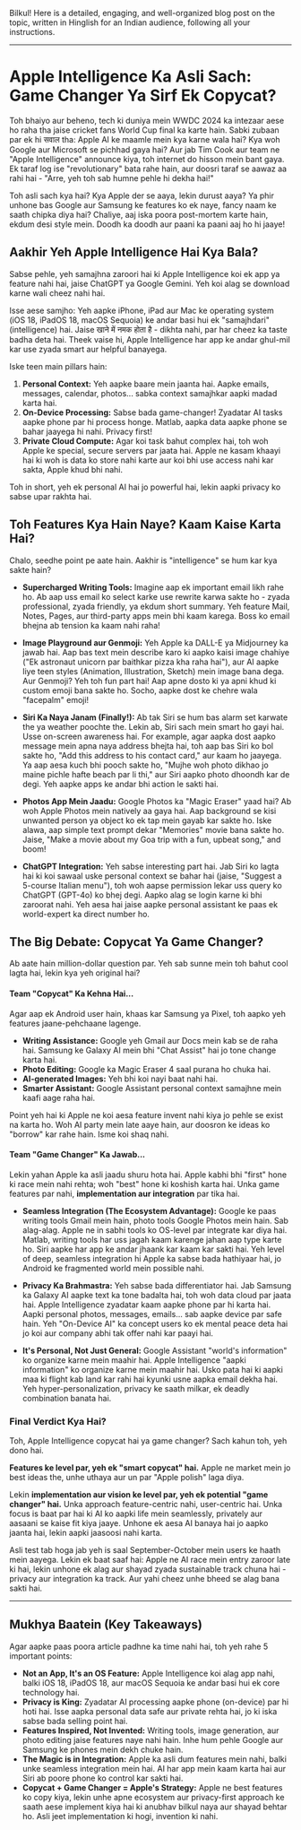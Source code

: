 Bilkul! Here is a detailed, engaging, and well-organized blog post on the topic, written in Hinglish for an Indian audience, following all your instructions.

***

# Apple Intelligence Ka Asli Sach: Game Changer Ya Sirf Ek Copycat?

Toh bhaiyo aur beheno, tech ki duniya mein WWDC 2024 ka intezaar aese ho raha tha jaise cricket fans World Cup final ka karte hain. Sabki zubaan par ek hi सवाल tha: Apple AI ke maamle mein kya karne wala hai? Kya woh Google aur Microsoft se pichhad gaya hai? Aur jab Tim Cook aur team ne "Apple Intelligence" announce kiya, toh internet do hisson mein bant gaya. Ek taraf log ise "revolutionary" bata rahe hain, aur doosri taraf se aawaz aa rahi hai - "Arre, yeh toh sab humne pehle hi dekha hai!"

Toh asli sach kya hai? Kya Apple der se aaya, lekin durust aaya? Ya phir unhone bas Google aur Samsung ke features ko ek naye, fancy naam ke saath chipka diya hai? Chaliye, aaj iska poora post-mortem karte hain, ekdum desi style mein. Doodh ka doodh aur paani ka paani aaj ho hi jaaye!

## Aakhir Yeh Apple Intelligence Hai Kya Bala?

Sabse pehle, yeh samajhna zaroori hai ki Apple Intelligence koi ek app ya feature nahi hai, jaise ChatGPT ya Google Gemini. Yeh koi alag se download karne wali cheez nahi hai.

Isse aese samjho: Yeh aapke iPhone, iPad aur Mac ke operating system (iOS 18, iPadOS 18, macOS Sequoia) ke andar basi hui ek "samajhdari" (intelligence) hai. Jaise खाने में नमक होता है - dikhta nahi, par har cheez ka taste badha deta hai. Theek vaise hi, Apple Intelligence har app ke andar ghul-mil kar use zyada smart aur helpful banayega.

Iske teen main pillars hain:
1.  **Personal Context:** Yeh aapke baare mein jaanta hai. Aapke emails, messages, calendar, photos... sabka context samajhkar aapki madad karta hai.
2.  **On-Device Processing:** Sabse bada game-changer! Zyadatar AI tasks aapke phone par hi process honge. Matlab, aapka data aapke phone se bahar jaayega hi nahi. Privacy first!
3.  **Private Cloud Compute:** Agar koi task bahut complex hai, toh woh Apple ke special, secure servers par jaata hai. Apple ne kasam khaayi hai ki woh is data ko store nahi karte aur koi bhi use access nahi kar sakta, Apple khud bhi nahi.

Toh in short, yeh ek personal AI hai jo powerful hai, lekin aapki privacy ko sabse upar rakhta hai.

## Toh Features Kya Hain Naye? Kaam Kaise Karta Hai?

Chalo, seedhe point pe aate hain. Aakhir is "intelligence" se hum kar kya sakte hain?

-   **Supercharged Writing Tools:** Imagine aap ek important email likh rahe ho. Ab aap uss email ko select karke use rewrite karwa sakte ho - zyada professional, zyada friendly, ya ekdum short summary. Yeh feature Mail, Notes, Pages, aur third-party apps mein bhi kaam karega. Boss ko email bhejna ab tension ka kaam nahi raha!

-   **Image Playground aur Genmoji:** Yeh Apple ka DALL-E ya Midjourney ka jawab hai. Aap bas text mein describe karo ki aapko kaisi image chahiye ("Ek astronaut unicorn par baithkar pizza kha raha hai"), aur AI aapke liye teen styles (Animation, Illustration, Sketch) mein image bana dega. Aur Genmoji? Yeh toh fun part hai! Aap apne dosto ki ya apni khud ki custom emoji bana sakte ho. Socho, aapke dost ke chehre wala "facepalm" emoji!

-   **Siri Ka Naya Janam (Finally!):** Ab tak Siri se hum bas alarm set karwate the ya weather poochte the. Lekin ab, Siri sach mein smart ho gayi hai. Usse on-screen awareness hai. For example, agar aapka dost aapko message mein apna naya address bhejta hai, toh aap bas Siri ko bol sakte ho, "Add this address to his contact card," aur kaam ho jaayega. Ya aap aesa kuch bhi pooch sakte ho, "Mujhe woh photo dikhao jo maine pichle hafte beach par li thi," aur Siri aapko photo dhoondh kar de degi. Yeh aapke apps ke andar bhi action le sakti hai.

-   **Photos App Mein Jaadu:** Google Photos ka "Magic Eraser" yaad hai? Ab woh Apple Photos mein natively aa gaya hai. Aap background se kisi unwanted person ya object ko ek tap mein gayab kar sakte ho. Iske alawa, aap simple text prompt dekar "Memories" movie bana sakte ho. Jaise, "Make a movie about my Goa trip with a fun, upbeat song," and boom!

-   **ChatGPT Integration:** Yeh sabse interesting part hai. Jab Siri ko lagta hai ki koi sawaal uske personal context se bahar hai (jaise, "Suggest a 5-course Italian menu"), toh woh aapse permission lekar uss query ko ChatGPT (GPT-4o) ko bhej degi. Aapko alag se login karne ki bhi zaroorat nahi. Yeh aesa hai jaise aapke personal assistant ke paas ek world-expert ka direct number ho.

## The Big Debate: Copycat Ya Game Changer?

Ab aate hain million-dollar question par. Yeh sab sunne mein toh bahut cool lagta hai, lekin kya yeh original hai?

#### **Team "Copycat" Ka Kehna Hai...**

Agar aap ek Android user hain, khaas kar Samsung ya Pixel, toh aapko yeh features jaane-pehchaane lagenge.
-   **Writing Assistance:** Google yeh Gmail aur Docs mein kab se de raha hai. Samsung ke Galaxy AI mein bhi "Chat Assist" hai jo tone change karta hai.
-   **Photo Editing:** Google ka Magic Eraser 4 saal purana ho chuka hai.
-   **AI-generated Images:** Yeh bhi koi nayi baat nahi hai.
-   **Smarter Assistant:** Google Assistant personal context samajhne mein kaafi aage raha hai.

Point yeh hai ki Apple ne koi aesa feature invent nahi kiya jo pehle se exist na karta ho. Woh AI party mein late aaye hain, aur doosron ke ideas ko "borrow" kar rahe hain. Isme koi shaq nahi.

#### **Team "Game Changer" Ka Jawab...**

Lekin yahan Apple ka asli jaadu shuru hota hai. Apple kabhi bhi "first" hone ki race mein nahi rehta; woh "best" hone ki koshish karta hai. Unka game features par nahi, **implementation aur integration** par tika hai.

-   **Seamless Integration (The Ecosystem Advantage):** Google ke paas writing tools Gmail mein hain, photo tools Google Photos mein hain. Sab alag-alag. Apple ne in sabhi tools ko OS-level par integrate kar diya hai. Matlab, writing tools har uss jagah kaam karenge jahan aap type karte ho. Siri aapke har app ke andar jhaank kar kaam kar sakti hai. Yeh level of deep, seamless integration hi Apple ka sabse bada hathiyaar hai, jo Android ke fragmented world mein possible nahi.

-   **Privacy Ka Brahmastra:** Yeh sabse bada differentiator hai. Jab Samsung ka Galaxy AI aapke text ka tone badalta hai, toh woh data cloud par jaata hai. Apple Intelligence zyadatar kaam aapke phone par hi karta hai. Aapki personal photos, messages, emails... sab aapke device par safe hain. Yeh "On-Device AI" ka concept users ko ek mental peace deta hai jo koi aur company abhi tak offer nahi kar paayi hai.

-   **It's Personal, Not Just General:** Google Assistant "world's information" ko organize karne mein maahir hai. Apple Intelligence "aapki information" ko organize karne mein maahir hai. Usko pata hai ki aapki maa ki flight kab land kar rahi hai kyunki usne aapka email dekha hai. Yeh hyper-personalization, privacy ke saath milkar, ek deadly combination banata hai.

### Final Verdict Kya Hai?

Toh, Apple Intelligence copycat hai ya game changer? Sach kahun toh, yeh dono hai.

**Features ke level par, yeh ek "smart copycat" hai.** Apple ne market mein jo best ideas the, unhe uthaya aur un par "Apple polish" laga diya.

Lekin **implementation aur vision ke level par, yeh ek potential "game changer" hai.** Unka approach feature-centric nahi, user-centric hai. Unka focus is baat par hai ki AI ko aapki life mein seamlessly, privately aur aasaani se kaise fit kiya jaaye. Unhone ek aesa AI banaya hai jo aapko jaanta hai, lekin aapki jaasoosi nahi karta.

Asli test tab hoga jab yeh is saal September-October mein users ke haath mein aayega. Lekin ek baat saaf hai: Apple ne AI race mein entry zaroor late ki hai, lekin unhone ek alag aur shayad zyada sustainable track chuna hai - privacy aur integration ka track. Aur yahi cheez unhe bheed se alag bana sakti hai.

***

## Mukhya Baatein (Key Takeaways)

Agar aapke paas poora article padhne ka time nahi hai, toh yeh rahe 5 important points:

-   **Not an App, It's an OS Feature:** Apple Intelligence koi alag app nahi, balki iOS 18, iPadOS 18, aur macOS Sequoia ke andar basi hui ek core technology hai.
-   **Privacy is King:** Zyadatar AI processing aapke phone (on-device) par hi hoti hai. Isse aapka personal data safe aur private rehta hai, jo ki iska sabse bada selling point hai.
-   **Features Inspired, Not Invented:** Writing tools, image generation, aur photo editing jaise features naye nahi hain. Inhe hum pehle Google aur Samsung ke phones mein dekh chuke hain.
-   **The Magic is in Integration:** Apple ka asli dum features mein nahi, balki unke seamless integration mein hai. AI har app mein kaam karta hai aur Siri ab poore phone ko control kar sakti hai.
-   **Copycat + Game Changer = Apple's Strategy:** Apple ne best features ko copy kiya, lekin unhe apne ecosystem aur privacy-first approach ke saath aese implement kiya hai ki anubhav bilkul naya aur shayad behtar ho. Asli jeet implementation ki hogi, invention ki nahi.